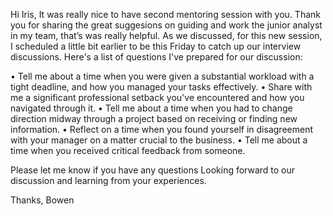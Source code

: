 
Hi Iris,
It was really nice to have second mentoring session with you. Thank you for sharing the great suggesions on guiding and work the junior analyst in my team, that’s was really helpful. As we discussed, for this new session, I scheduled a little bit earlier to be this Friday to catch up our interview discussions. Here's a list of questions I've prepared for our discussion:
 
•              Tell me about a time when you were given a substantial workload with a tight deadline, and how you managed your tasks effectively.
•              Share with me a significant professional setback you've encountered and how you navigated through it.
•              Tell me about a time when you had to change direction midway through a project based on receiving or finding new information.
•              Reflect on a time when you found yourself in disagreement with your manager on a matter crucial to the business.
•              Tell me about a time when you received critical feedback from someone.

Please let me know if you have any questions Looking forward to our discussion and learning from your experiences.

Thanks,
Bowen
